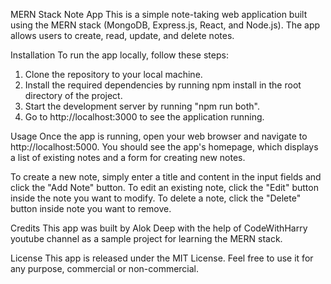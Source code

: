 MERN Stack Note App
This is a simple note-taking web application built using the MERN stack (MongoDB, Express.js, React, and Node.js). The app allows users to create, read, update, and delete notes.

Installation
To run the app locally, follow these steps:

1. Clone the repository to your local machine.
2. Install the required dependencies by running npm install in the root directory of the project.
3. Start the development server by running "npm run both".
4. Go to http://localhost:3000 to see the application running.

Usage
Once the app is running, open your web browser and navigate to http://localhost:5000. You should see the app's homepage, which displays a list of existing notes and a form for creating new notes.

To create a new note, simply enter a title and content in the input fields and click the "Add Note" button. To edit an existing note, click the "Edit" button inside the note you want to modify. To delete a note, click the "Delete" button inside note you want to remove.

Credits
This app was built by Alok Deep with the help of CodeWithHarry youtube channel as a sample project for learning the MERN stack.

License
This app is released under the MIT License. Feel free to use it for any purpose, commercial or non-commercial.
